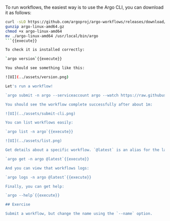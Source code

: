 To run workflows, the easiest way is to use the Argo CLI, you can download it as follows:
```bash
curl -sLO https://github.com/argoproj/argo-workflows/releases/download/v3.5.12/argo-linux-amd64.gz
gunzip argo-linux-amd64.gz
chmod +x argo-linux-amd64
mv ./argo-linux-amd64 /usr/local/bin/argo
```{{execute}}

To check it is installed correctly:

`argo version`{{execute}}

You should see something like this:

![UI](../assets/version.png)

Let's run a workflow!

`argo submit -n argo --serviceaccount argo --watch https://raw.githubusercontent.com/argoproj/argo-workflows/master/examples/hello-world.yaml`{{execute}}

You should see the workflow complete successfully after about 1m:

![UI](../assets/submit-cli.png)

You can list workflows easily:

`argo list -n argo`{{execute}}

![UI](../assets/list.png)

Get details about a specific workflow. `@latest` is an alias for the latest workflow:

`argo get -n argo @latest`{{execute}}

And you can view that workflows logs:

`argo logs -n argo @latest`{{execute}}

Finally, you can get help:

`argo --help`{{execute}}

## Exercise

Submit a workflow, but change the name using the `--name` option.
